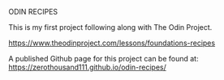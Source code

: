 ODIN RECIPES

This is my first project following along with The Odin Project.

https://www.theodinproject.com/lessons/foundations-recipes

A published Github page for this project can be found at:  
https://zerothousand111.github.io/odin-recipes/